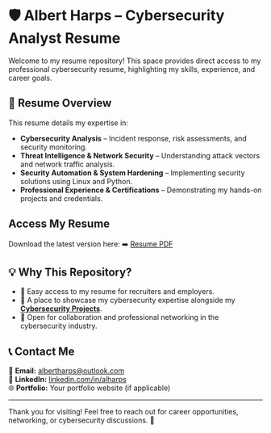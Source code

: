# 🛡️ Albert Harps – Cybersecurity Analyst Resume  

Welcome to my resume repository! This space provides direct access to my professional cybersecurity resume, highlighting my skills, experience, and career goals.  

## 📄 Resume Overview  
This resume details my expertise in:  
- **Cybersecurity Analysis** – Incident response, risk assessments, and security monitoring.  
- **Threat Intelligence & Network Security** – Understanding attack vectors and network traffic analysis.  
- **Security Automation & System Hardening** – Implementing security solutions using Linux and Python.  
- **Professional Experience & Certifications** – Demonstrating my hands-on projects and credentials.  

## Access My Resume
Download the latest version here:
➡️ [Resume PDF](Albert_Harps_Cybersecurity_Resume%20(1).pdf)


## 💡 Why This Repository?  
- 📂 Easy access to my resume for recruiters and employers.  
- 📌 A place to showcase my cybersecurity expertise alongside my **[Cybersecurity Projects](https://github.com/AlHarps/als-cybersecurity-projects)**.  
- 💬 Open for collaboration and professional networking in the cybersecurity industry.  

## 📞 Contact Me  
📧 **Email:** albertharps@outlook.com  
🔗 **LinkedIn:** [linkedin.com/in/alharps](https://linkedin.com/in/alharps)  
🌐 **Portfolio:** Your portfolio website (if applicable)  

---

Thank you for visiting! Feel free to reach out for career opportunities, networking, or cybersecurity discussions. 🚀  
